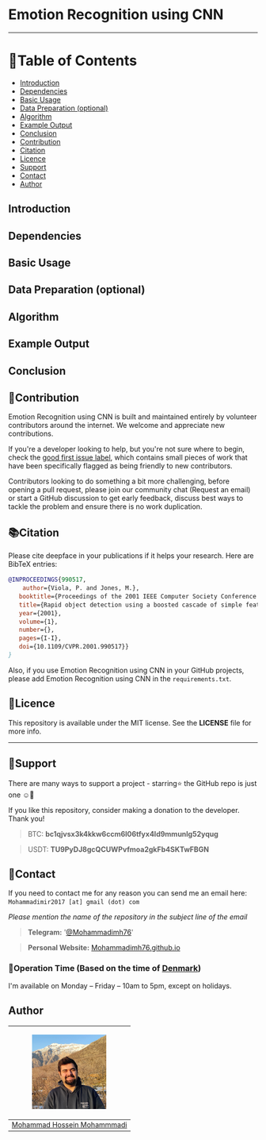 # Emotion Recognition using CNN

---

<div class="nav">

# 🚩Table of Contents

* [Introduction](#introduction)
* [Dependencies](#dependencies)
* [Basic Usage](#basic-usage)
* [Data Preparation (optional)](#data-preparation-optional)
* [Algorithm](#algorithm)
* [Example Output](#example-output)
* [Conclusion](#conclusion) 
* [Contribution](#contribution)
* [Citation](#citation)
* [Licence](#licence)
* [Support](#support)
* [Contact](#contact)
* [Author](#author)

</div>


<main>

   <!-- Introduction -->
<article id="introduction">

## Introduction

</article>
  
  
  
   <!-- Dependencies -->
<article id="dependencies">

## Dependencies

</article>
  
  
  
  <!-- Basic Usage -->
<article id="basic-usage">

## Basic Usage

</article>
  
  
  
  <!-- Data Preparation (optional) -->
<article id="data-preparation-optional">

## Data Preparation (optional)

</article>  
  
  
  
  <!-- Algorithm -->
<article id="algorithm">

## Algorithm

</article>  
  
  
  
  <!-- Example Output -->
<article id="example-output">

## Example Output

</article>    
  
  
  
  <!-- Conclusion -->
<article id="conclusion">

## Conclusion

</article>   
  
  
  <!-- Contribution -->
<article id="contribution">

## 🤝Contribution
   
   
   Emotion Recognition using CNN is built and maintained entirely by volunteer contributors around the internet. We welcome and appreciate new contributions.<br>
   
   If you're a developer looking to help, but you're not sure where to begin, check the [good first issue label](https://github.com/Mohammadimh76/Emotion_Recognition/issues), which contains small pieces of work that have been specifically flagged as being friendly to new contributors.<br>

   Contributors looking to do something a bit more challenging, before opening a pull request, please join our community chat (Request an email) or start a GitHub discussion to get early feedback, discuss best ways to tackle the problem and ensure there is no work duplication.

</article>    
  
  
  <!-- Citation -->
<article id="citation">

## 📚Citation
   
   Please cite deepface in your publications if it helps your research. Here are BibTeX entries:
   
```BibTeX
@INPROCEEDINGS{990517,
    author={Viola, P. and Jones, M.},
   booktitle={Proceedings of the 2001 IEEE Computer Society Conference on Computer Vision and Pattern Recognition. CVPR 2001},
   title={Rapid object detection using a boosted cascade of simple features},
   year={2001},
   volume={1},
   number={},
   pages={I-I},
   doi={10.1109/CVPR.2001.990517}}
}
```
   
   
   
   
   Also, if you use Emotion Recognition using CNN in your GitHub projects, please add Emotion Recognition using CNN in the `requirements.txt`.



</article>   
  
  
  <!-- Licence  -->
<article id="licence">

## 📝Licence 
   
   This repository is available under the MIT license. See the <b>LICENSE</b> file for more info.


</article>
   
---
  
  
  <!-- Support -->
<article id="support">

##    🙏Support
   
   There are many ways to support a project - starring⭐️ the GitHub repo is just one ☺️🙏<br>
   
   If you like this repository, consider making a donation to the developer. Thank you!
   
> BTC: <b>bc1qjvsx3k4kkw6ccm6l06tfyx4ld9mmunlg52yqug</b> <br>

> USDT: <b>TU9PyDJ8gcQCUWPvfmoa2gkFb4SKTwFBGN</b> <br>

</article>      
  
  
  <!-- Contact -->
<article id="contact">

## 📧Contact
   
   If you need to contact me for any reason you can send me an email here: 
   `Mohammadimir2017 [at] gmail (dot) com` <br>
   
   <i>Please mention the name of the repository in the subject line of the email</i> <br>
   
   > <b>Telegram:</b> '[@Mohammadimh76](https://t.me/Mohammadimh76)'
   
   > <b>Personal Website:</b> [Mohammadimh76.github.io](https://mohammadimh76.github.io/)<br>
   
  ### 🔻Operation Time (Based on the time of [Denmark](https://time.is/Denmark))
   I'm available on Monday – Friday – 10am to 5pm, except on holidays.


</article>
  
  
  <!-- Author -->
<article id="author">

## Author
   
|<p align="center"><img width="150" height="150" src="https://github.com/Mohammadimh76/MohammadiMh76.github.io/blob/master/images/Profile.png"></p>|
|----------|
|[Mohammad Hossein Mohammmadi](http://mohammadimh76.github.io/)| 


</article>   
  
   
  
</main>
